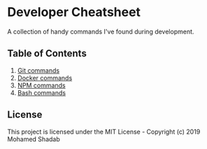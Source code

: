 # Developer Cheatsheet

A collection of handy commands I've found during development.

## Table of Contents

1. [Git commands](./git.md)
2. [Docker commands](./docker.md)
3. [NPM commands](./npm.md)
4. [Bash commands](./bash.md)

## License

This project is licensed under the MIT License - Copyright (c) 2019 Mohamed Shadab
